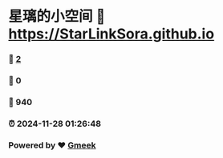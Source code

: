 # 星璃的小空间 :link: https://StarLinkSora.github.io 
### :page_facing_up: [2](https://StarLinkSora.github.io/tag.html) 
### :speech_balloon: 0 
### :hibiscus: 940 
### :alarm_clock: 2024-11-28 01:26:48 
### Powered by :heart: [Gmeek](https://github.com/Meekdai/Gmeek)
